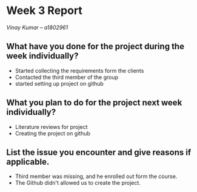 # Week 3 Report
*Vinay Kumar – a1802961*

## What have you done for the project during the week individually?

- Started collecting the requirements form the clients
- Contacted the third member of the group
- started setting up project on github

## What you plan to do for the project next week individually?
- Literature reviews for project
- Creating the project on github

## List the issue you encounter and give reasons if applicable.
- Third member was missing, and he enrolled out form the course.
- The Github didn't allowed us to create the project.